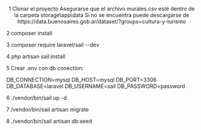 <p align="center">
1 Clonar el proyecto 
    Asegurarse que el archivo murales.csv esté dentro de la carpeta storage\app\data
    Si no se encuentra puede descargarse de https://data.buenosaires.gob.ar/dataset/?groups=cultura-y-turismo

2 composer install

3 composer require laravel/sail --dev 

4 php artisan sail:install

5 Crear .env con db conection:

DB_CONNECTION=mysql
DB_HOST=mysql
DB_PORT=3306
DB_DATABASE=laravel
DB_USERNAME=sail
DB_PASSWORD=password

6 ./vendor/bin/sail up -d 

7 /vendor/bin/sail artisan migrate

8 ./vendor/bin/sail artisan db:seed


</p>

<p align="center">

</p>

#